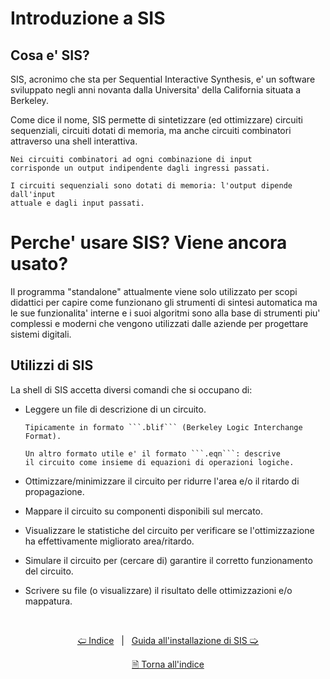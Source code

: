 # Introduzione a SIS

## Cosa e' SIS?

SIS, acronimo che sta per Sequential Interactive Synthesis, e' un software sviluppato negli anni novanta dalla Universita' della California situata a Berkeley.

Come dice il nome, SIS permette di sintetizzare (ed ottimizzare) circuiti sequenziali, circuiti dotati di memoria, 
ma anche circuiti combinatori attraverso una shell interattiva.

```{admonition} nota
Nei circuiti combinatori ad ogni combinazione di input 
corrisponde un output indipendente dagli ingressi passati.

I circuiti sequenziali sono dotati di memoria: l'output dipende dall'input
attuale e dagli input passati.
```

# Perche' usare SIS? Viene ancora usato?

Il programma "standalone" attualmente viene solo utilizzato per scopi didattici per capire come funzionano gli strumenti di sintesi automatica ma le sue funzionalita' interne e i suoi algoritmi sono alla base di strumenti piu' complessi e moderni che vengono utilizzati dalle aziende per progettare sistemi digitali.


## Utilizzi di SIS

La shell di SIS accetta diversi comandi che si occupano di:

* Leggere un file di descrizione di un circuito.
    ```{admonition} nota
    Tipicamente in formato ```.blif``` (Berkeley Logic Interchange Format).
    
    Un altro formato utile e' il formato ```.eqn```: descrive
    il circuito come insieme di equazioni di operazioni logiche.
    ```

* Ottimizzare/minimizzare il circuito per ridurre l'area e/o il ritardo di propagazione.

* Mappare il circuito su componenti disponibili sul mercato.

* Visualizzare le statistiche del circuito per verificare se l'ottimizzazione ha
effettivamente migliorato area/ritardo.

* Simulare il circuito per (cercare di) garantire il corretto funzionamento del circuito.

* Scrivere su file (o visualizzare) il risultato delle ottimizzazioni e/o mappatura.

<br>

<div align=center>

[🢠 Indice](./tutorials.md) &nbsp; | &nbsp; [Guida all'installazione di SIS 🢡](./002_installazione_sis.md)

[🗎 Torna all'indice](./tutorials.md)

</div>
